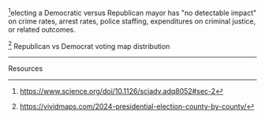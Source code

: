 [^1]electing a Democratic versus Republican mayor has "no detectable impact" on crime rates, arrest rates, police staffing, expenditures on criminal justice, or related outcomes. 

[^2] Republican vs Democrat voting map distribution



--- 
Resources


[^1]: https://www.science.org/doi/10.1126/sciadv.adq8052#sec-2


[^2]: https://vividmaps.com/2024-presidential-election-county-by-county/
	
